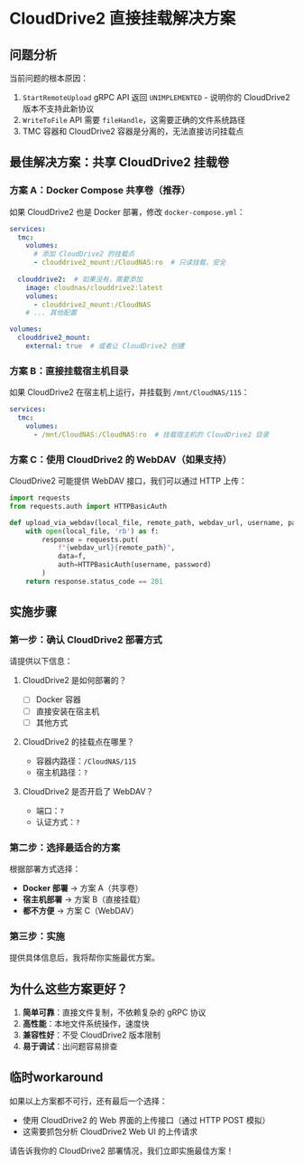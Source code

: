 # CloudDrive2 直接挂载解决方案

## 问题分析

当前问题的根本原因：
1. `StartRemoteUpload` gRPC API 返回 `UNIMPLEMENTED` - 说明你的 CloudDrive2 版本不支持此新协议
2. `WriteToFile` API 需要 `fileHandle`，这需要正确的文件系统路径
3. TMC 容器和 CloudDrive2 容器是分离的，无法直接访问挂载点

## 最佳解决方案：共享 CloudDrive2 挂载卷

### 方案 A：Docker Compose 共享卷（推荐）

如果 CloudDrive2 也是 Docker 部署，修改 `docker-compose.yml`：

```yaml
services:
  tmc:
    volumes:
      # 添加 CloudDrive2 的挂载点
      - clouddrive2_mount:/CloudNAS:ro  # 只读挂载，安全
    
  clouddrive2:  # 如果没有，需要添加
    image: cloudnas/clouddrive2:latest
    volumes:
      - clouddrive2_mount:/CloudNAS
    # ... 其他配置

volumes:
  clouddrive2_mount:
    external: true  # 或者让 CloudDrive2 创建
```

### 方案 B：直接挂载宿主机目录

如果 CloudDrive2 在宿主机上运行，并挂载到 `/mnt/CloudNAS/115`：

```yaml
services:
  tmc:
    volumes:
      - /mnt/CloudNAS:/CloudNAS:ro  # 挂载宿主机的 CloudDrive2 目录
```

### 方案 C：使用 CloudDrive2 的 WebDAV（如果支持）

CloudDrive2 可能提供 WebDAV 接口，我们可以通过 HTTP 上传：

```python
import requests
from requests.auth import HTTPBasicAuth

def upload_via_webdav(local_file, remote_path, webdav_url, username, password):
    with open(local_file, 'rb') as f:
        response = requests.put(
            f"{webdav_url}{remote_path}",
            data=f,
            auth=HTTPBasicAuth(username, password)
        )
    return response.status_code == 201
```

## 实施步骤

### 第一步：确认 CloudDrive2 部署方式

请提供以下信息：

1. CloudDrive2 是如何部署的？
   - [ ] Docker 容器
   - [ ] 直接安装在宿主机
   - [ ] 其他方式

2. CloudDrive2 的挂载点在哪里？
   - 容器内路径：`/CloudNAS/115`
   - 宿主机路径：`?`

3. CloudDrive2 是否开启了 WebDAV？
   - 端口：`?`
   - 认证方式：`?`

### 第二步：选择最适合的方案

根据部署方式选择：
- **Docker 部署** → 方案 A（共享卷）
- **宿主机部署** → 方案 B（直接挂载）
- **都不方便** → 方案 C（WebDAV）

### 第三步：实施

提供具体信息后，我将帮你实施最优方案。

## 为什么这些方案更好？

1. **简单可靠**：直接文件复制，不依赖复杂的 gRPC 协议
2. **高性能**：本地文件系统操作，速度快
3. **兼容性好**：不受 CloudDrive2 版本限制
4. **易于调试**：出问题容易排查

## 临时workaround

如果以上方案都不可行，还有最后一个选择：
- 使用 CloudDrive2 的 Web 界面的上传接口（通过 HTTP POST 模拟）
- 这需要抓包分析 CloudDrive2 Web UI 的上传请求

请告诉我你的 CloudDrive2 部署情况，我们立即实施最佳方案！

